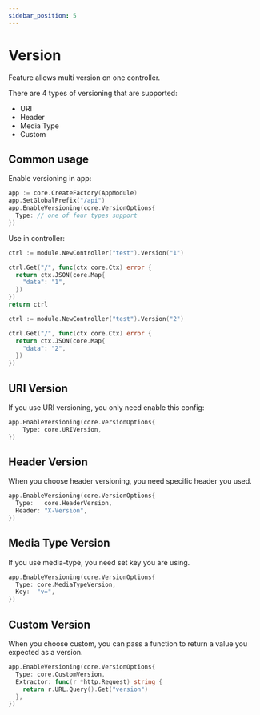 ```yaml
---
sidebar_position: 5
---
```


# Version

Feature allows multi version on one controller.

There are 4 types of versioning that are supported:
- URI
- Header
- Media Type
- Custom

## Common usage

Enable versioning in app:

```go
app := core.CreateFactory(AppModule)
app.SetGlobalPrefix("/api")
app.EnableVersioning(core.VersionOptions{
  Type: // one of four types support
})
```

Use in controller:

```go
ctrl := module.NewController("test").Version("1")

ctrl.Get("/", func(ctx core.Ctx) error {
  return ctx.JSON(core.Map{
    "data": "1",
  })
})
return ctrl
```

```go
ctrl := module.NewController("test").Version("2")

ctrl.Get("/", func(ctx core.Ctx) error {
  return ctx.JSON(core.Map{
    "data": "2",
  })
})
```

## URI Version

If you use URI versioning, you only need enable this config:

```go
app.EnableVersioning(core.VersionOptions{
	Type: core.URIVersion,
})
```

## Header Version

When you choose header versioning, you need specific header you used.

```go
app.EnableVersioning(core.VersionOptions{
  Type:   core.HeaderVersion,
  Header: "X-Version", 
})
```

## Media Type Version

If you use media-type, you need set key you are using.

```go
app.EnableVersioning(core.VersionOptions{
  Type: core.MediaTypeVersion,
  Key:  "v=",
})
```

## Custom Version

When you choose custom, you can pass a function to return a value you expected as a version.

```go
app.EnableVersioning(core.VersionOptions{
  Type: core.CustomVersion,
  Extractor: func(r *http.Request) string {
    return r.URL.Query().Get("version")
  },
})
```